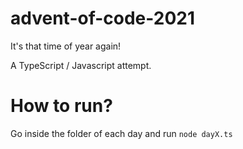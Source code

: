 # advent-of-code-2021

It's that time of year again!

A TypeScript / Javascript attempt.

# How to run?
Go inside the folder of each day and run `node dayX.ts`